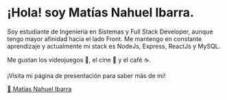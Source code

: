 # ¡Hola! soy Matías Nahuel Ibarra.

Soy estudiante de Ingeniería en Sistemas y Full Stack Developer, aunque tengo mayor afinidad hacia el lado Front. Me mantengo en constante aprendizaje y actualmente mi stack es NodeJs, Express, ReactJs y MySQL.

Me gustan los videojuegos 👾, el cine 🎦 y el café ☕.

¡Visita mi página de presentación para saber más de mi!

[🔗 Matías Nahuel Ibarra ](https://matiasibarra7.github.io/matiasibarra7/) 

